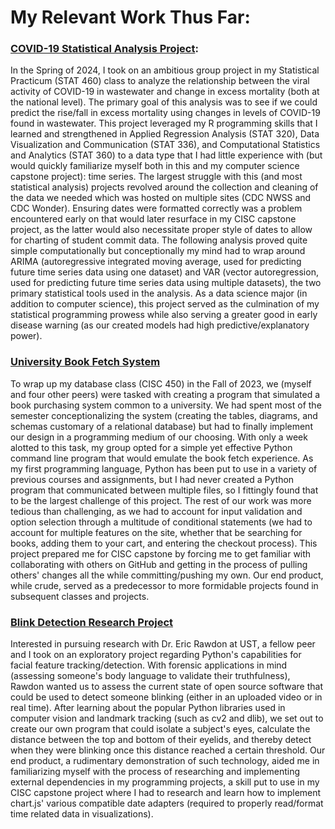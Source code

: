 # My Relevant Work Thus Far:

### [COVID-19 Statistical Analysis Project](https://github.com/TheDoff/COVIDWastewaterEMRProject):
In the Spring of 2024, I took on an ambitious group project in my Statistical Practicum (STAT 460) class to analyze the relationship between the viral activity of COVID-19 in wastewater and change in excess mortality (both at the national level). The primary goal of this analysis was to see if we could predict the rise/fall in excess mortality using changes in levels of COVID-19 found in wastewater. This project leveraged my R programming skills that I learned and strengthened in Applied Regression Analysis (STAT 320), Data Visualization and Communication (STAT 336), and Computational Statistics and Analytics (STAT 360) to a data type that I had little experience with (but would quickly familiarize myself both in this and my computer science capstone project): time series. The largest struggle with this (and most statistical analysis) projects revolved around the collection and cleaning of the data we needed which was hosted on multiple sites (CDC NWSS and CDC Wonder). Ensuring dates were formatted correctly was a problem encountered early on that would later resurface in my CISC capstone project, as the latter would also necessitate proper style of dates to allow for charting of student commit data. The following analysis proved quite simple computationally but conceptionally my mind had to wrap around ARIMA (autoregressive integrated moving average, used for predicting future time series data using one dataset) and VAR (vector autoregression, used for predicting future time series data using multiple datasets), the two primary statistical tools used in the analysis. As a data science major (in addition to computer science), this project served as the culmination of my statistical programming prowess while also serving a greater good in early disease warning (as our created models had high predictive/explanatory power).

### [University Book Fetch System](https://github.com/TheDoff/UniversityBookFetchSystem)
To wrap up my database class (CISC 450) in the Fall of 2023, we (myself and four other peers) were tasked with creating a program that simulated a book purchasing system common to a university. We had spent most of the semester conceptionalizing the system (creating the tables, diagrams, and schemas customary of a relational database) but had to finally implement our design in a programming medium of our choosing. With only a week alotted to this task, my group opted for a simple yet effective Python command line program that would emulate the book fetch experience. As my first programming language, Python has been put to use in a variety of previous courses and assignments, but I had never created a Python program that communicated between multiple files, so I fittingly found that to be the largest challenge of this project. The rest of our work was more tedious than challenging, as we had to account for input validation and option selection through a multitude of conditional statements (we had to account for multiple features on the site, whether that be searching for books, adding them to your cart, and entering the checkout process). This project prepared me for CISC capstone by forcing me to get familiar with collaborating with others on GitHub and getting in the process of pulling others' changes all the while committing/pushing my own. Our end product, while crude, served as a predecessor to more formidable projects found in subsequent classes and projects.

### [Blink Detection Research Project](https://github.com/TheDoff/BlinkDetection)
Interested in pursuing research with Dr. Eric Rawdon at UST, a fellow peer and I took on an exploratory project regarding Python's capabilities for facial feature tracking/detection. With forensic applications in mind (assessing someone's body language to validate their truthfulness), Rawdon wanted us to assess the current state of open source software that could be used to detect someone blinking (either in an uploaded video or in real time). After learning about the popular Python libraries used in computer vision and landmark tracking (such as cv2 and dlib), we set out to create our own program that could isolate a subject's eyes, calculate the distance between the top and bottom of their eyelids, and thereby detect when they were blinking once this distance reached a certain threshold. Our end product, a rudimentary demonstration of such technology, aided me in familiarizing myself with the process of researching and implementing external dependencies in my programming projects, a skill put to use in my CISC capstone project where I had to research and learn how to implement chart.js' various compatible date adapters (required to properly read/format time related data in visualizations). 
